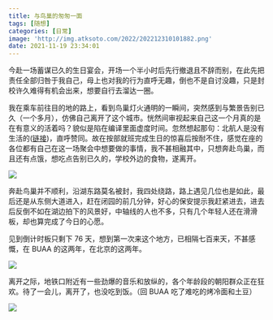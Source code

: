 ```yaml
---
title: 与鸟巢的匆匆一面
tags: [随想]
categories: [日常]
image: 'http://img.atksoto.com/2022/202212310101882.png'
date: 2021-11-19 23:34:01
---
```


今赴一场蓄谋已久的生日宴会，开场一个半小时后先行撤退且不辞而别，在此先把责任全部归咎于我自己，母上也对我的行为直呼无趣，倒也不是自讨没趣，只是封校许久难得有机会出来，想要自行去溜达一圈。

我在乘车前往目的地的路上，看到鸟巢灯火通明的一瞬间，突然感到与繁景告别已久（一个多月），仿佛自己离开了这个城市。恍然间审视起来自己这一个月真的是在有意义的活着吗？貌似是陷在编译里面虚度时间。忽然想起那句：北航人是没有生活的([链接](https://mp.weixin.qq.com/s/ePycPzAVIXsyFPWTIV9fQQ))，直呼赞同。故在按部就班完成生日的惊喜后按耐不住，感觉在座的各位都有自己在这一场聚会中想要做的事情，我不甚相融其中，只想奔赴鸟巢，而且还有点饿，想吃点告别已久的，学校外边的食物，遂离开。

![](http://img.atksoto.com/2022/202212310100662.png)

奔赴鸟巢并不顺利，沿湖东路莫名被封，我四处绕路，路上遇见几位也是如此，最后还是从东侧大道进入，赶在闭园的前几分钟，好心的保安提示我赶紧进去，进去后反倒不如在湖边拍下的风景好，中轴线的人也不多，只有几个年轻人还在滑滑板，却也算完成了今日的心愿。

见到倒计时板只剩下 76 天，想到第一次来这个地方，已相隔七百来天，不甚感慨，在 BUAA 的这两年，在北京的这两年。

![](http://img.atksoto.com/2022/202212310100020.png)

离开之际，地铁口附近有一些劲爆的音乐和放纵的，各个年龄段的朝阳群众正在狂欢。待了一会儿，离开了，也没吃到饭。（回 BUAA 吃了难吃的烤冷面和土豆）

![](http://img.atksoto.com/2022/202212310059384.png)
